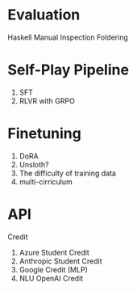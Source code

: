 # Evaluation

Haskell Manual Inspection
Foldering 

# Self-Play Pipeline

1. SFT
2. RLVR with GRPO

# Finetuning
1. DoRA
2. Unsloth? 
3. The difficulty of training data
4. multi-cirriculum

# API 
Credit
1. Azure Student Credit
2. Anthropic Student Credit
3. Google Credit (MLP)
4. NLU OpenAI Credit
